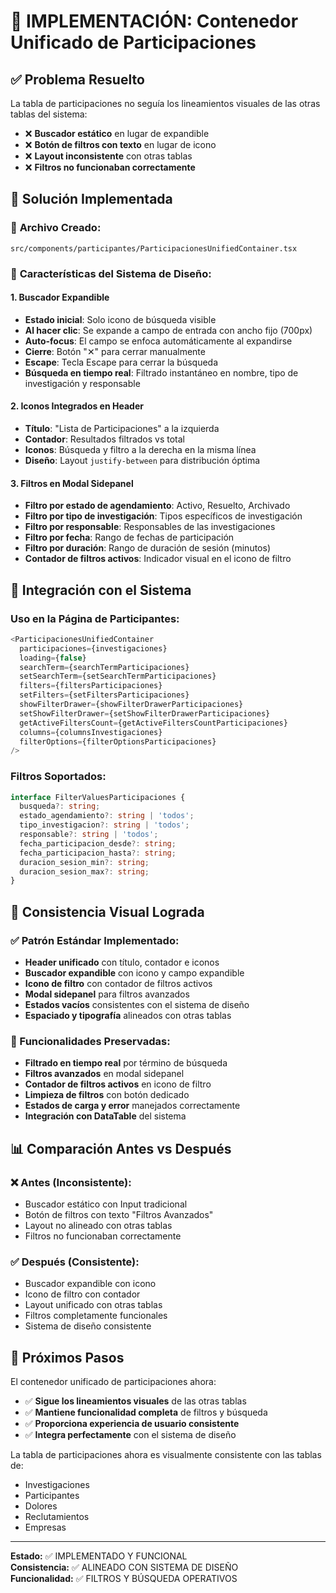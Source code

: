 # 🎯 IMPLEMENTACIÓN: Contenedor Unificado de Participaciones

## ✅ Problema Resuelto

La tabla de participaciones no seguía los lineamientos visuales de las otras tablas del sistema:
- ❌ **Buscador estático** en lugar de expandible
- ❌ **Botón de filtros con texto** en lugar de icono
- ❌ **Layout inconsistente** con otras tablas
- ❌ **Filtros no funcionaban correctamente**

## 🔧 Solución Implementada

### 📁 **Archivo Creado:**
`src/components/participantes/ParticipacionesUnifiedContainer.tsx`

### 🎨 **Características del Sistema de Diseño:**

#### **1. Buscador Expandible**
- **Estado inicial**: Solo icono de búsqueda visible
- **Al hacer clic**: Se expande a campo de entrada con ancho fijo (700px)
- **Auto-focus**: El campo se enfoca automáticamente al expandirse
- **Cierre**: Botón "✕" para cerrar manualmente
- **Escape**: Tecla Escape para cerrar la búsqueda
- **Búsqueda en tiempo real**: Filtrado instantáneo en nombre, tipo de investigación y responsable

#### **2. Iconos Integrados en Header**
- **Título**: "Lista de Participaciones" a la izquierda
- **Contador**: Resultados filtrados vs total
- **Iconos**: Búsqueda y filtro a la derecha en la misma línea
- **Diseño**: Layout `justify-between` para distribución óptima

#### **3. Filtros en Modal Sidepanel**
- **Filtro por estado de agendamiento**: Activo, Resuelto, Archivado
- **Filtro por tipo de investigación**: Tipos específicos de investigación
- **Filtro por responsable**: Responsables de las investigaciones
- **Filtro por fecha**: Rango de fechas de participación
- **Filtro por duración**: Rango de duración de sesión (minutos)
- **Contador de filtros activos**: Indicador visual en el icono de filtro

## 🔄 **Integración con el Sistema**

### **Uso en la Página de Participantes:**
```typescript
<ParticipacionesUnifiedContainer
  participaciones={investigaciones}
  loading={false}
  searchTerm={searchTermParticipaciones}
  setSearchTerm={setSearchTermParticipaciones}
  filters={filtersParticipaciones}
  setFilters={setFiltersParticipaciones}
  showFilterDrawer={showFilterDrawerParticipaciones}
  setShowFilterDrawer={setShowFilterDrawerParticipaciones}
  getActiveFiltersCount={getActiveFiltersCountParticipaciones}
  columns={columnsInvestigaciones}
  filterOptions={filterOptionsParticipaciones}
/>
```

### **Filtros Soportados:**
```typescript
interface FilterValuesParticipaciones {
  busqueda?: string;
  estado_agendamiento?: string | 'todos';
  tipo_investigacion?: string | 'todos';
  responsable?: string | 'todos';
  fecha_participacion_desde?: string;
  fecha_participacion_hasta?: string;
  duracion_sesion_min?: string;
  duracion_sesion_max?: string;
}
```

## 🎯 **Consistencia Visual Lograda**

### **✅ Patrón Estándar Implementado:**
- **Header unificado** con título, contador e iconos
- **Buscador expandible** con icono y campo expandible
- **Icono de filtro** con contador de filtros activos
- **Modal sidepanel** para filtros avanzados
- **Estados vacíos** consistentes con el sistema de diseño
- **Espaciado y tipografía** alineados con otras tablas

### **🔄 Funcionalidades Preservadas:**
- **Filtrado en tiempo real** por término de búsqueda
- **Filtros avanzados** en modal sidepanel
- **Contador de filtros activos** en icono de filtro
- **Limpieza de filtros** con botón dedicado
- **Estados de carga y error** manejados correctamente
- **Integración con DataTable** del sistema

## 📊 **Comparación Antes vs Después**

### **❌ Antes (Inconsistente):**
- Buscador estático con Input tradicional
- Botón de filtros con texto "Filtros Avanzados"
- Layout no alineado con otras tablas
- Filtros no funcionaban correctamente

### **✅ Después (Consistente):**
- Buscador expandible con icono
- Icono de filtro con contador
- Layout unificado con otras tablas
- Filtros completamente funcionales
- Sistema de diseño consistente

## 🚀 **Próximos Pasos**

El contenedor unificado de participaciones ahora:
- ✅ **Sigue los lineamientos visuales** de las otras tablas
- ✅ **Mantiene funcionalidad completa** de filtros y búsqueda
- ✅ **Proporciona experiencia de usuario consistente**
- ✅ **Integra perfectamente** con el sistema de diseño

La tabla de participaciones ahora es visualmente consistente con las tablas de:
- Investigaciones
- Participantes
- Dolores
- Reclutamientos
- Empresas

---
**Estado:** ✅ IMPLEMENTADO Y FUNCIONAL  
**Consistencia:** ✅ ALINEADO CON SISTEMA DE DISEÑO  
**Funcionalidad:** ✅ FILTROS Y BÚSQUEDA OPERATIVOS
